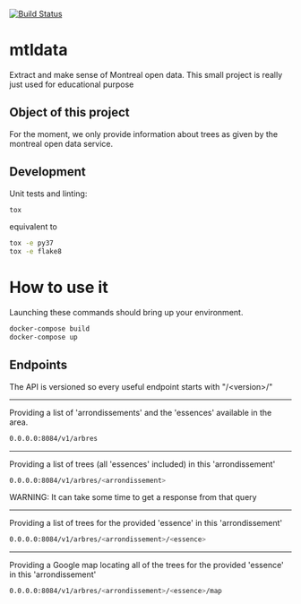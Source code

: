 [![Build Status](https://travis-ci.org/stephanerobert/mtldata.svg?branch=master)](https://travis-ci.org/stephanerobert/mtldata)

mtldata
========

Extract and make sense of Montreal open data.
This small project is really just used for educational purpose

Object of this project
----------------------

For the moment, we only provide information about trees as given by the montreal open data service.


Development
-----------

Unit tests and linting:
```sh
tox
```

equivalent to
```sh
tox -e py37
tox -e flake8
```

How to use it
=============

Launching these commands should bring up your environment.

```sh
docker-compose build
docker-compose up
```

Endpoints
---------

The API is versioned so every useful endpoint starts with "/\<version\>/"

---
Providing a list of 'arrondissements' and the 'essences' available in the area.
```sh
0.0.0.0:8084/v1/arbres
```

---
Providing a list of trees (all 'essences' included) in this 'arrondissement'
```sh
0.0.0.0:8084/v1/arbres/<arrondissement>
```
WARNING: It can take some time to get a response from that query

---
Providing a list of trees for the provided 'essence' in this 'arrondissement'
```sh
0.0.0.0:8084/v1/arbres/<arrondissement>/<essence>
```

---
Providing a Google map locating all of the trees for the provided 'essence' in this 'arrondissement'
```sh
0.0.0.0:8084/v1/arbres/<arrondissement>/<essence>/map
```
